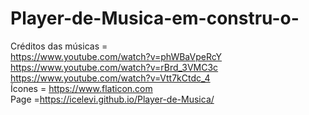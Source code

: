 # Player-de-Musica-em-constru-o-
Créditos das músicas = 
\
https://www.youtube.com/watch?v=phWBaVpeRcY
\
https://www.youtube.com/watch?v=rBrd_3VMC3c
\
https://www.youtube.com/watch?v=Vtt7kCtdc_4
\
Ícones = https://www.flaticon.com
\
Page =https://icelevi.github.io/Player-de-Musica/
